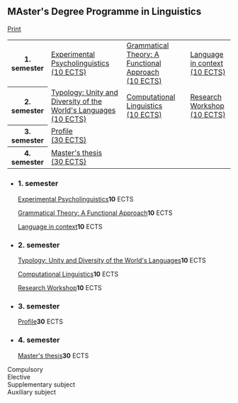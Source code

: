 <div class="au_edutable_eddi_container"><div><h2>MAster's Degree Programme in Linguistics</h2><a class="print" href="https://masters.au.dk/linguistics?coursesprint=16356|0">Print</a><div class="study-diagramme hide-for-small-only"><table><tbody><tr><th>1. semester</th><td class="obl" colspan="2" rowspan="1"><a target="_blank" rel="noreferrer noopener" href="http://kursuskatalog.au.dk/en/linkedexams/90321">Experimental Psycholinguistics<br>(10 ECTS)</a></td><td class="obl" colspan="2" rowspan="1"><a target="_blank" rel="noreferrer noopener" href="http://kursuskatalog.au.dk/en/linkedexams/90322">Grammatical Theory: A Functional Approach<br>(10 ECTS)</a></td><td class="obl" colspan="2" rowspan="1"><a target="_blank" rel="noreferrer noopener" href="http://kursuskatalog.au.dk/en/linkedexams/90323">Language in context<br>(10 ECTS)</a></td></tr><tr><th>2. semester</th><td class="obl" colspan="2" rowspan="1"><a target="_blank" rel="noreferrer noopener" href="http://kursuskatalog.au.dk/en/linkedexams/90326">Typology: Unity and Diversity of the World's Languages<br>(10 ECTS)</a></td><td class="obl" colspan="2" rowspan="1"><a target="_blank" rel="noreferrer noopener" href="http://kursuskatalog.au.dk/en/linkedexams/90327">Computational Linguistics<br>(10 ECTS)</a></td><td class="val" colspan="2" rowspan="1"><a target="_blank" rel="noreferrer noopener" href="http://kursuskatalog.au.dk/en/electivegroups/138202G006">Research Workshop<br>(10 ECTS)</a></td></tr><tr><th>3. semester</th><td class="val" colspan="6" rowspan="1"><a target="_blank" rel="noreferrer noopener" href="http://kursuskatalog.au.dk/en/electivegroups/138202G004">Profile<br>(30 ECTS)</a></td></tr><tr><th>4. semester</th><td class="obl" colspan="6" rowspan="1"><a target="_blank" rel="noreferrer noopener" href="http://kursuskatalog.au.dk/en/linkedexams/90332">Master's thesis<br>(30 ECTS)</a></td></tr></tbody></table></div><div class="study-diagramme list show-for-small-only"><ul class="resetlist"><li><h3>1. semester</h3><p class="obl"><span><a target="_blank" rel="noreferrer noopener" href="http://kursuskatalog.au.dk/en/linkedexams/90321">Experimental Psycholinguistics</a></span><span><strong>10</strong> ECTS</span></p><p class="obl"><span><a target="_blank" rel="noreferrer noopener" href="http://kursuskatalog.au.dk/en/linkedexams/90322">Grammatical Theory: A Functional Approach</a></span><span><strong>10</strong> ECTS</span></p><p class="obl"><span><a target="_blank" rel="noreferrer noopener" href="http://kursuskatalog.au.dk/en/linkedexams/90323">Language in context</a></span><span><strong>10</strong> ECTS</span></p></li><li><h3>2. semester</h3><p class="obl"><span><a target="_blank" rel="noreferrer noopener" href="http://kursuskatalog.au.dk/en/linkedexams/90326">Typology: Unity and Diversity of the World's Languages</a></span><span><strong>10</strong> ECTS</span></p><p class="obl"><span><a target="_blank" rel="noreferrer noopener" href="http://kursuskatalog.au.dk/en/linkedexams/90327">Computational Linguistics</a></span><span><strong>10</strong> ECTS</span></p><p class="val"><span><a target="_blank" rel="noreferrer noopener" href="http://kursuskatalog.au.dk/en/electivegroups/138202G006">Research Workshop</a></span><span><strong>10</strong> ECTS</span></p></li><li><h3>3. semester</h3><p class="val"><span><a target="_blank" rel="noreferrer noopener" href="http://kursuskatalog.au.dk/en/electivegroups/138202G004">Profile</a></span><span><strong>30</strong> ECTS</span></p></li><li><h3>4. semester</h3><p class="obl"><span><a target="_blank" rel="noreferrer noopener" href="http://kursuskatalog.au.dk/en/linkedexams/90332">Master's thesis</a></span><span><strong>30</strong> ECTS</span></p></li></ul></div><dl class="au_edutable_legend"><dt class="au_edutable_mandatory">Compulsory</dt><dd></dd><dt class="au_edutable_optional">Elective</dt><dd></dd><dt class="au_edutable_supplementary">Supplementary subject</dt><dd></dd><dt class="au_edutable_support">Auxiliary subject</dt><dd></dd></dl></div></div>
